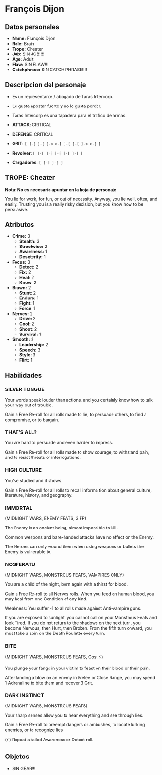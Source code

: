 
# François Dijon

## Datos personales

* **Name:** François Dijon
* **Role:** Brain
* **Trope:** Cheater
* **Job:** SIN JOB!!!!
* **Age:** Adult
* **Flaw:** SIN FLAW!!!!
* **Catchphrase:** SIN CATCH PHRASE!!!!

## Descripcion del personaje

- Es un representante / abogado de Taras Intercorp.  
- Le gusta apostar fuerte y no le gusta perder.  
- Taras Intercorp es una tapadera para el tráfico de armas.  

- **ATTACK**: CRITICAL
- **DEFENSE**: CRITICAL
- **GRIT**: `[ ]-[ ]-[ ]-< >-[ ]-[ ]-[ ]-< >-[ ]`

- **Revolver**: `[ ]-[ ]-[ ]-[ ]-[ ]-[ ]`
- **Cargadores**: `[ ]-[ ]-[ ]`


## TROPE: Cheater

**Nota: No es necesario apuntar en la hoja de personaje**

You lie for work, for fun, or out of necessity. Anyway, you lie well, often, and easily. Trusting you is a really risky decision, but you know how to be persuasive.

## Atributos

* **Crime:** 3
    * **Stealth:** 3
    * **Streetwise:** 2
    * **Awareness:** 1
    * **Desxterity:** 1
* **Focus:** 3
    * **Detect:** 2
    * **Fix:** 2
    * **Heal:** 2
    * **Know:** 2
* **Brawn:** 2
    * **Stunt:** 2
    * **Endure:** 1
    * **Fight:** 1
    * **Force:** 1
* **Nerves:** 2
    * **Drive:** 2
    * **Cool:** 2
    * **Shoot:** 2
    * **Survival:** 1
* **Smooth:** 2
    * **Leadership:** 2
    * **Speech:** 3
    * **Style:** 3
    * **Flirt:** 1


## Habilidades

### SILVER TONGUE

Your words speak louder than actions, and you certainly know how to talk your way out of trouble.

Gain a Free Re-roll for all rolls made to lie, to persuade others, to find a compromise, or to bargain.


### THAT’S ALL?

You are hard to persuade and even harder to impress.

Gain a Free Re-roll for all rolls made to show courage, to withstand pain, and to resist threats or interrogations.


### HIGH CULTURE

You’ve studied and it shows.

Gain a Free Re-roll for all rolls to recall informa tion about general culture, literature, history, and geography.


### IMMORTAL

(MIDNIGHT WARS, ENEMY FEATS, 3 FP)

The Enemy is an ancient being, almost impossible to kill.

Common weapons and bare-handed attacks have no effect on the Enemy.

The Heroes can only wound them when using weapons or bullets the Enemy is vulnerable to.


### NOSFERATU

(MIDNIGHT WARS, MONSTROUS FEATS, VAMPIRES ONLY)

You are a child of the night, born again with a thirst for blood.

Gain a Free Re-roll to all Nerves rolls. When you feed on human blood, you may heal from one Condition of any kind.

Weakness: You suffer -1 to all rolls made against Anti-vampire guns.

If you are exposed to sunlight, you cannot call on your Monstrous Feats and look Tired. If you do not return to the shadows on the next turn, you become Nervous, then Hurt, then Broken. From the fifth turn onward, you must take a spin on the Death Roulette every turn.


### BITE

(MIDNIGHT WARS, MONSTROUS FEATS, Cost ⚡)

You plunge your fangs in your victim to feast on their blood or their pain.

After landing a blow on an enemy in Melee or Close Range, you may spend 1 Adrenaline to bite them and recover 3 Grit.


### DARK INSTINCT

(MIDNIGHT WARS, MONSTROUS FEATS)

Your sharp senses allow you to hear everything and see through lies.

Gain a Free Re-roll to preempt dangers or ambushes, to locate lurking enemies, or to recognize lies

(⚡) Repeat a failed Awareness or Detect roll.




## Objetos

* SIN GEAR!!!


